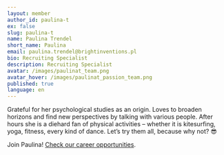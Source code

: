 ```yaml
---
layout: member
author_id: paulina-t
ex: false
slug: paulina-t
name: Paulina Trendel
short_name: Paulina
email: paulina.trendel@brightinventions.pl
bio: Recruiting Specialist
description: Recruiting Specialist
avatar: /images/paulinat_team.png
avatar_hover: /images/paulinat_passion_team.png
published: true
language: en
---
```

Grateful for her psychological studies as an origin. Loves to broaden horizons and find new perspectives by talking with various people. After hours she is a diehard fan of physical activities – whether it is kitesurfing, yoga, fitness, every kind of dance. Let’s try them all, because why not? 😎

Join Paulina! [Check our career opportunities](/career).
